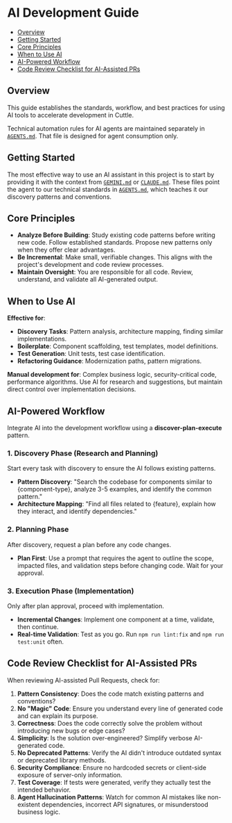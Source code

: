 # AI Development Guide

<!-- MarkdownTOC autolink="true" -->

- [Overview](#overview)
- [Getting Started](#getting-started)
- [Core Principles](#core-principles)
- [When to Use AI](#when-to-use-ai)
- [AI-Powered Workflow](#ai-powered-workflow)
- [Code Review Checklist for AI-Assisted PRs](#code-review-checklist-for-ai-assisted-prs)

<!-- /MarkdownTOC -->

## Overview

This guide establishes the standards, workflow, and best practices for using AI tools to accelerate development in Cuttle.

Technical automation rules for AI agents are maintained separately in [`AGENTS.md`](../AGENTS.md). That file is designed for agent consumption only.

## Getting Started

The most effective way to use an AI assistant in this project is to start by providing it with the context from [`GEMINI.md`](../GEMINI.md) or [`CLAUDE.md`](../CLAUDE.md). These files point the agent to our technical standards in [`AGENTS.md`](../AGENTS.md), which teaches it our discovery patterns and conventions.

## Core Principles

-   **Analyze Before Building**: Study existing code patterns before writing new code. Follow established standards. Propose new patterns only when they offer clear advantages.
-   **Be Incremental**: Make small, verifiable changes. This aligns with the project's development and code review processes.
-   **Maintain Oversight**: You are responsible for all code. Review, understand, and validate all AI-generated output.

## When to Use AI

**Effective for**:
-   **Discovery Tasks**: Pattern analysis, architecture mapping, finding similar implementations.
-   **Boilerplate**: Component scaffolding, test templates, model definitions.
-   **Test Generation**: Unit tests, test case identification.
-   **Refactoring Guidance**: Modernization paths, pattern migrations.

**Manual development for**: Complex business logic, security-critical code, performance algorithms. Use AI for research and suggestions, but maintain direct control over implementation decisions.

## AI-Powered Workflow

Integrate AI into the development workflow using a **discover-plan-execute** pattern.

### 1. Discovery Phase (Research and Planning)
Start every task with discovery to ensure the AI follows existing patterns.

-   **Pattern Discovery**: "Search the codebase for components similar to {component-type}, analyze 3-5 examples, and identify the common pattern."
-   **Architecture Mapping**: "Find all files related to {feature}, explain how they interact, and identify dependencies."

### 2. Planning Phase
After discovery, request a plan before any code changes.

-   **Plan First**: Use a prompt that requires the agent to outline the scope, impacted files, and validation steps before changing code. Wait for your approval.

### 3. Execution Phase (Implementation)
Only after plan approval, proceed with implementation.

-   **Incremental Changes**: Implement one component at a time, validate, then continue.
-   **Real-time Validation**: Test as you go. Run `npm run lint:fix` and `npm run test:unit` often.

## Code Review Checklist for AI-Assisted PRs

When reviewing AI-assisted Pull Requests, check for:

1.  **Pattern Consistency**: Does the code match existing patterns and conventions?
2.  **No "Magic" Code**: Ensure you understand every line of generated code and can explain its purpose.
3.  **Correctness**: Does the code correctly solve the problem without introducing new bugs or edge cases?
4.  **Simplicity**: Is the solution over-engineered? Simplify verbose AI-generated code.
5.  **No Deprecated Patterns**: Verify the AI didn't introduce outdated syntax or deprecated library methods.
6.  **Security Compliance**: Ensure no hardcoded secrets or client-side exposure of server-only information.
7.  **Test Coverage**: If tests were generated, verify they actually test the intended behavior.
8.  **Agent Hallucination Patterns**: Watch for common AI mistakes like non-existent dependencies, incorrect API signatures, or misunderstood business logic.

